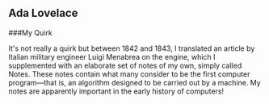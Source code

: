 
## Ada Lovelace

###My Quirk

It's not really a quirk but between 1842 and 1843, I translated an article by Italian military engineer Luigi Menabrea on the engine, which I supplemented with an elaborate set of notes of my own, simply called Notes. These notes contain what many consider to be the first computer program—that is, an algorithm designed to be carried out by a machine. My notes are apparently important in the early history of computers!
